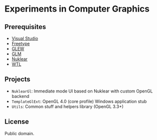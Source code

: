 # Experiments in Computer Graphics

## Prerequisites

* [Visual Studio](https://www.visualstudio.com/vs/community/)
* [Freetype](https://www.freetype.org/)
* [GLEW](https://github.com/nigels-com/glew/)
* [GLM](https://github.com/g-truc/glm/)
* [Nuklear](https://github.com/vurtun/nuklear)
* [WTL](https://sourceforge.net/projects/wtl/)

## Projects

* `NuklearGl`: Immediate mode UI based on Nuklear with custom OpenGL backend
* `TemplateGlExt`: OpenGL 4.0 (core profile) Windows application stub
* `Utils`: Common stuff and helpers library (OpenGL 3.3+)

## License

Public domain.
